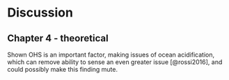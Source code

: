# Discussion




## Chapter 4 - theoretical

Shown OHS is an important factor, making issues of ocean acidification, which can remove ability to sense an even greater issue [@rossi2016], and could possibly make this finding mute.
